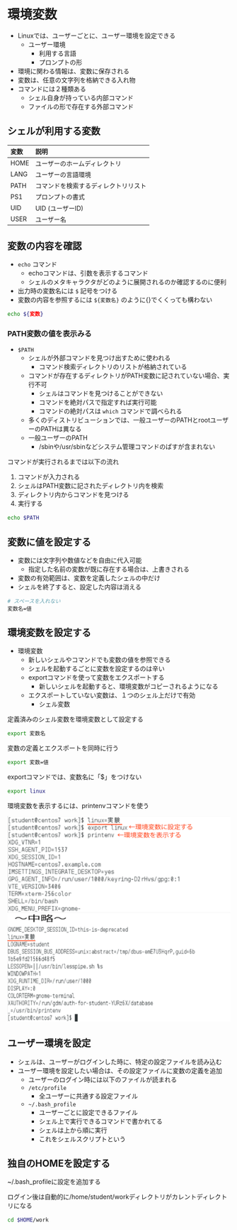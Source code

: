 # 環境変数

* Linuxでは、ユーザーごとに、ユーザー環境を設定できる
    * ユーザー環境
        * 利用する言語
        * プロンプトの形
* 環境に関わる情報は、変数に保存される
* 変数は、任意の文字列を格納できる入れ物
* コマンドには２種類ある
    * シェル自身が持っている内部コマンド
    * ファイルの形で存在する外部コマンド

## シェルが利用する変数

| 変数 | 説明 |
|:----|:----|
| HOME | ユーザーのホームディレクトリ |
| LANG | ユーザーの言語環境 |
| PATH | コマンドを検索するディレクトリリスト |
| PS1 | プロンプトの書式 |
| UID | UID (ユーザーID) |
| USER | ユーザー名 |

## 変数の内容を確認

* `echo` コマンド
    * echoコマンドは、引数を表示するコマンド
    * シェルのメタキャラクタがどのように展開されるのか確認するのに便利
* 出力時の変数名には `$` 記号をつける
* 変数の内容を参照するには `${変数名}` のように{}でくくっても構わない

```bash
echo ${変数}
```

### PATH変数の値を表示みる

* `$PATH`
    * シェルが外部コマンドを見つけ出すために使われる
        * コマンド検索ディレクトリのリストが格納されている
    * コマンドが存在するディレクトリがPATH変数に記されていない場合、実行不可
        * シェルはコマンドを見つけることができない
        * コマンドを絶対パスで指定すれば実行可能
        * コマンドの絶対パスは `which` コマンドで調べられる
    * 多くのディストリビューションでは、一般ユーザーのPATHとrootユーザーのPATHは異なる
    * 一般ユーザーのPATH
        * /sbinや/usr/sbinなどシステム管理コマンドのぱすが含まれない

コマンドが実行されるまでは以下の流れ

1. コマンドが入力される
2. シェルはPATH変数に記されたディレクトリ内を検索
3. ディレクトリ内からコマンドを見つける
3. 実行する


```bash
echo $PATH
```

## 変数に値を設定する

* 変数には文字列や数値などを自由に代入可能
    * 指定した名前の変数が既に存在する場合は、上書きされる
* 変数の有効範囲は、変数を定義したシェルの中だけ
* シェルを終了すると、設定した内容は消える

```bash
# スペースを入れない
変数名=値
```

## 環境変数を設定する

* 環境変数
    * 新しいシェルやコマンドでも変数の値を参照できる
    * シェルを起動するごとに変数を設定するのは辛い
    * exportコマンドを使って変数をエクスポートする
        * 新しいシェルを起動すると、環境変数がコピーされるようになる
    * エクスポートしていない変数は、１つのシェル上だけで有効
        * シェル変数

定義済みのシェル変数を環境変数として設定する

```bash
export 変数名
```

変数の定義とエクスポートを同時に行う

```bash
export 変数=値
```

exportコマンドでは、変数名に「$」をつけない

```bash
export linux
```

環境変数を表示するには、printenvコマンドを使う

![export](./image/linux_166.png)

## ユーザー環境を設定

* シェルは、ユーザーがログインした時に、特定の設定ファイルを読み込む
* ユーザー環境を設定したい場合は、その設定ファイルに変数の定義を追加
    * ユーザーのログイン時には以下のファイルが読まれる
    * `/etc/profile`
        * 全ユーザーに共通する設定ファイル
    * `~/.bash_profile`
        * ユーザーごとに設定できるファイル
        * シェル上で実行できるコマンドで書かれてる
        * シェルは上から順に実行
        * これをシェルスクリプトという

## 独自のHOMEを設定する

~/.bash_profileに設定を追加する

ログイン後は自動的に/home/student/workディレクトリがカレントディレクトリになる

```bash
cd $HOME/work
```


